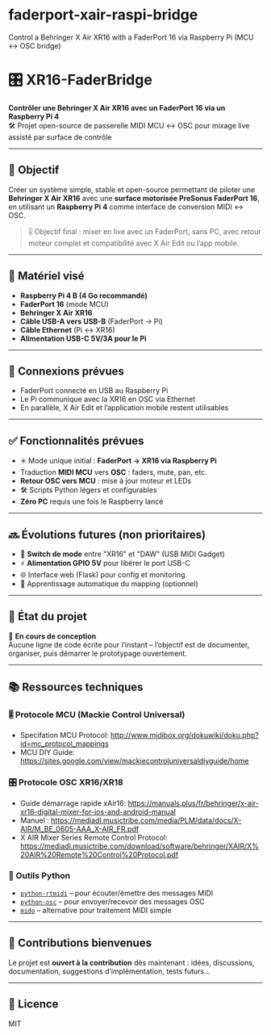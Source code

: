 # faderport-xair-raspi-bridge
Control a Behringer X Air XR16 with a FaderPort 16 via Raspberry Pi (MCU ↔ OSC bridge)

# 🎛️ XR16-FaderBridge

**Contrôler une Behringer X Air XR16 avec un FaderPort 16 via un Raspberry Pi 4**  
🛠️ Projet open-source de passerelle MIDI MCU ↔ OSC pour mixage live assisté par surface de contrôle

---

## 🎯 Objectif

Créer un système simple, stable et open-source permettant de piloter une **Behringer X Air XR16** avec une **surface motorisée PreSonus FaderPort 16**, en utilisant un **Raspberry Pi 4** comme interface de conversion MIDI ↔ OSC.

> 🎚️ Objectif final : mixer en live avec un FaderPort, sans PC, avec retour moteur complet et compatibilité avec X Air Edit ou l’app mobile.

---

## 🧱 Matériel visé

- **Raspberry Pi 4 B (4 Go recommandé)**
- **FaderPort 16** (mode MCU)
- **Behringer X Air XR16**
- **Câble USB-A vers USB-B** (FaderPort → Pi)
- **Câble Ethernet** (Pi ↔ XR16)
- **Alimentation USB-C 5V/3A pour le Pi**

---

## 📡 Connexions prévues

- FaderPort connecté en USB au Raspberry Pi
- Le Pi communique avec la XR16 en OSC via Ethernet
- En parallèle, X Air Edit et l’application mobile restent utilisables

---

## ✅ Fonctionnalités prévues

- ✳️ Mode unique initial : **FaderPort → XR16 via Raspberry Pi**
- Traduction **MIDI MCU** vers **OSC** : faders, mute, pan, etc.
- **Retour OSC vers MCU** : mise à jour moteur et LEDs
- 🛠️ Scripts Python légers et configurables
- **Zéro PC** requis une fois le Raspberry lancé

---

## 🔜 Évolutions futures (non prioritaires)

- 🔁 **Switch de mode** entre "XR16" et "DAW" (USB MIDI Gadget)
- ⚡ **Alimentation GPIO 5V** pour libérer le port USB-C
- 🌐 Interface web (Flask) pour config et monitoring
- 🧠 Apprentissage automatique du mapping (optionnel)

---

## 📅 État du projet

🧪 **En cours de conception**  
Aucune ligne de code écrite pour l’instant – l’objectif est de documenter, organiser, puis démarrer le prototypage ouvertement.

---

## 📚 Ressources techniques

### 🎚️ Protocole MCU (Mackie Control Universal)
- Specifation MCU Protocol: http://www.midibox.org/dokuwiki/doku.php?id=mc_protocol_mappings
- MCU DIY Guide: https://sites.google.com/view/mackiecontroluniversaldiyguide/home
  
### 🎛️ Protocole OSC XR16/XR18
- Guide démarrage rapide xAir16: https://manuals.plus/fr/behringer/x-air-xr16-digital-mixer-for-ios-and-android-manual
- Manuel : https://mediadl.musictribe.com/media/PLM/data/docs/X-AIR/M_BE_0605-AAA_X-AIR_FR.pdf
- X AIR Mixer Series Remote Control Protocol: https://mediadl.musictribe.com/download/software/behringer/XAIR/X%20AIR%20Remote%20Control%20Protocol.pdf 
### 🧠 Outils Python

- [`python-rtmidi`](https://pypi.org/project/python-rtmidi/) – pour écouter/émettre des messages MIDI
- [`python-osc`](https://pypi.org/project/python-osc/) – pour envoyer/recevoir des messages OSC
- [`mido`](https://mido.readthedocs.io/en/latest/) – alternative pour traitement MIDI simple

---

## 💬 Contributions bienvenues

Le projet est **ouvert à la contribution** dès maintenant : idées, discussions, documentation, suggestions d’implémentation, tests futurs…

---

## 📜 Licence

MIT
